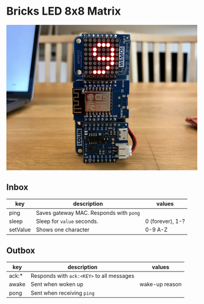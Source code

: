 # Bricks LED 8x8 Matrix

<img src=demo.jpg width=500>

## Inbox

| key      | description                             | values           |
|----------|-----------------------------------------|------------------|
| ping     | Saves gateway MAC. Responds with `pong` |                  |
| sleep    | Sleep for `value` seconds.              | 0 (forever), 1-? |
| setValue | Shows one character                     | 0-9 A-Z          |


## Outbox

| key   | description                               | values         |
|-------|-------------------------------------------|----------------|
| ack:* | Responds with `ack:<KEY>` to all messages |                |
| awake | Sent when woken up                        | wake-up reason |
| pong  | Sent when receiving `ping`                |                |

